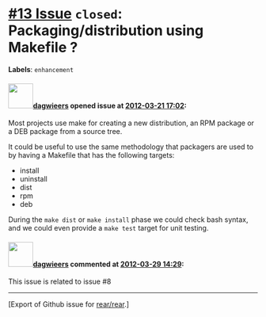 [\#13 Issue](https://github.com/rear/rear/issues/13) `closed`: Packaging/distribution using Makefile ?
======================================================================================================

**Labels**: `enhancement`

#### <img src="https://avatars.githubusercontent.com/u/388198?u=0732dee3fe5002278cfbf40359ec431bdcf5f06c&v=4" width="50">[dagwieers](https://github.com/dagwieers) opened issue at [2012-03-21 17:02](https://github.com/rear/rear/issues/13):

Most projects use make for creating a new distribution, an RPM package
or a DEB package from a source tree.

It could be useful to use the same methodology that packagers are used
to by having a Makefile that has the following targets:

-   install
-   uninstall
-   dist
-   rpm
-   deb

During the `make dist` or `make install` phase we could check bash
syntax, and we could even provide a `make test` target for unit testing.

#### <img src="https://avatars.githubusercontent.com/u/388198?u=0732dee3fe5002278cfbf40359ec431bdcf5f06c&v=4" width="50">[dagwieers](https://github.com/dagwieers) commented at [2012-03-29 14:29](https://github.com/rear/rear/issues/13#issuecomment-4821201):

This issue is related to issue \#8

------------------------------------------------------------------------

\[Export of Github issue for
[rear/rear](https://github.com/rear/rear).\]
